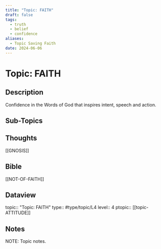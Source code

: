 ```yaml
---
title: "Topic: FAITH"
draft: false
tags:
  - truth
  - belief
  - confidence
aliases:
  - Topic Saving Faith
date: 2024-06-06
---
```

# Topic: FAITH
## Description
Confidence in the Words of God that inspires intent, speech and action.

## Sub-Topics


## Thoughts
[[GNOSIS]]

## Bible
[[NOT-OF-FAITH]]

## Dataview
topic:: "Topic: FAITH"
type:: #type/topic/L4
level:: 4
ptopic:: [[topic-ATTITUDE]]

## Notes
NOTE: Topic notes.
